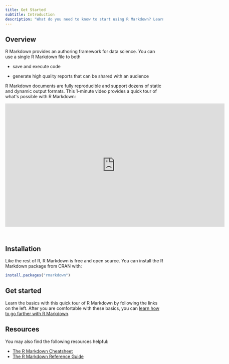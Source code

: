 ```yaml
---
title: Get Started
subtitle: Introduction
description: "What do you need to know to start using R Markdown? Learn what you need in this quick tour."
---
```


## Overview

R Markdown provides an authoring framework for data science. You can use a single R Markdown file to both 

* save and execute code

* generate high quality reports that can be shared with an audience 

R Markdown documents are fully reproducible and support dozens of static and dynamic output formats. This 1-minute video provides a quick tour of what's possible with R Markdown:

<iframe src="https://player.vimeo.com/video/178485416" width="700" height="394" frameborder="0" style="margin-bottom: 2em;" webkitallowfullscreen mozallowfullscreen allowfullscreen></iframe>

## Installation

Like the rest of R, R Markdown is free and open source. You can install the R Markdown package from CRAN with:

```r
install.packages("rmarkdown")
```

## Get started

Learn the basics with this quick tour of R Markdown by following the links on the left. After you are comfortable with these basics, you can [learn how to go farther with R Markdown](/learn/).

## Resources

You may also find the following resources helpful:

* [The R Markdown Cheatsheet](https://www.rstudio.com/wp-content/uploads/2016/03/rmarkdown-cheatsheet-2.0.pdf)
* [The R Markdown Reference Guide](https://www.rstudio.com/wp-content/uploads/2015/03/rmarkdown-reference.pdf)
